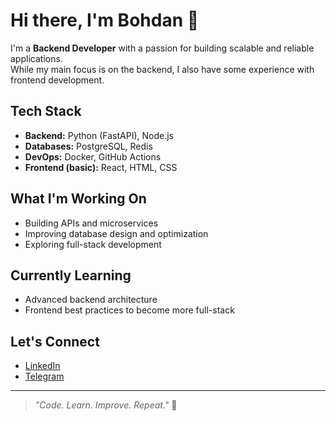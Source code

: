 # Hi there, I'm Bohdan 👋

I'm a **Backend Developer** with a passion for building scalable and reliable applications.  
While my main focus is on the backend, I also have some experience with frontend development.

##  Tech Stack
- **Backend:** Python (FastAPI), Node.js  
- **Databases:** PostgreSQL, Redis  
- **DevOps:** Docker, GitHub Actions  
- **Frontend (basic):** React, HTML, CSS  

## What I'm Working On
- Building APIs and microservices
- Improving database design and optimization
- Exploring full-stack development

## Currently Learning
- Advanced backend architecture
- Frontend best practices to become more full-stack

## Let's Connect
- [LinkedIn](https://www.linkedin.com/in/bohdan-kraievskyi-556a442b0)
- [Telegram](https://t.me/bohdan_k_y)

---

> _"Code. Learn. Improve. Repeat."_ 🚀
